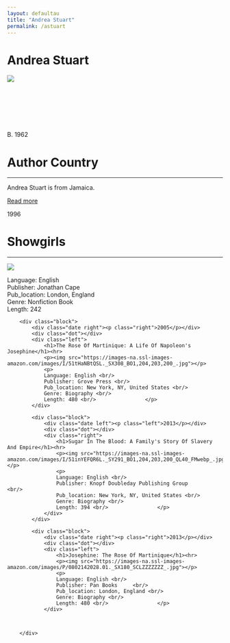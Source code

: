 ```yaml
---
layout: defaultau
title: "Andrea Stuart"
permalink: /astuart
---
```

<!-- partial:index.partial.html -->
<div class="content">
    <h1>Andrea Stuart</h1>
    <div class="quote">
        <div><img src="https://www.telegraph.co.uk/multimedia/archive/02281/groskop_main_2281756b.jpg" class="logo"></div>
    </div>
    <div class="timeline">
        <div style="padding-bottom:100px;"></div>
        <div class="block">
            <div class="date right"><p class="right"> B. 1962 </p></div>
            <div class="dot"></div>
            <div class="left first">
                <h1>Author Country</h1><hr>
            <p>Andrea Stuart is from Jamaica.</p>
                <a href="https://en.wikipedia.org/wiki/Andrea_Stuart" target="_blank">Read more</a>
            </div>
        </div>
        <div class="block">
            <div class="date left"><p class="left">1996</p></div>
            <div class="dot"></div>
            <div class="right">
                <h1>Showgirls</h1><hr>
                <p><img src="https://images-na.ssl-images-amazon.com/images/I/41akj5z-vhL._SX332_BO1,204,203,200_.jpg"></p>
                <p>
                Language: English <br/>
                Publisher: Jonathan Cape <br/>
                Pub_location: London, England <br/>
                Genre: Nonfiction Book <br/>
                Length: 242 <br/>                </p>
            </div>
        </div>

        <div class="block">
            <div class="date right"><p class="right">2005</p></div>
            <div class="dot"></div>
            <div class="left">
                <h1>The Rose Of Martinique: A Life Of Napoleon's Josephine</h1><hr>
                <p><img src="https://images-na.ssl-images-amazon.com/images/I/51tHaNBtQSL._SX308_BO1,204,203,200_.jpg"></p>
                <p>
                Language: English <br/>
                Publisher: Grove Press <br/>
                Pub_location: New York, NY, United States <br/>
                Genre: Biography <br/>
                Length: 480 <br/>                </p>
            </div>

            <div class="block">
                <div class="date left"><p class="left">2013</p></div>
                <div class="dot"></div>
                <div class="right">
                    <h1>Sugar In The Blood: A Family's Story Of Slavery And Empire</h1><hr>
                    <p><img src="https://images-na.ssl-images-amazon.com/images/I/51inYEFQR6L._SY291_BO1,204,203,200_QL40_FMwebp_.jpg"></p>
                    <p>
                    Language: English <br/>
                    Publisher: Knopf Doubleday Publishing Group			 <br/>
                    Pub_location: New York, NY, United States <br/>
                    Genre: Biography <br/>
                    Length: 394 <br/>                </p>
                </div>
            </div>

            <div class="block">
                <div class="date right"><p class="right">2013</p></div>
                <div class="dot"></div>
                <div class="left">
                    <h1>Josephine: The Rose Of Martinique</h1><hr>
                    <p><img src="https://images-na.ssl-images-amazon.com/images/P/0802142028.01._SX180_SCLZZZZZZZ_.jpg"></p>
                    <p>
                    Language: English <br/>
                    Publisher: Pan Books	 <br/>
                    Pub_location: London, England <br/>
                    Genre: Biography <br/>
                    Length: 480 <br/>                </p>
                </div>



        </div>
<!-- partial -->
  <script src='https://cdnjs.cloudflare.com/ajax/libs/jquery/3.1.1/jquery.min.js'></script><script  src="assets/js/authorscript.js"></script>
